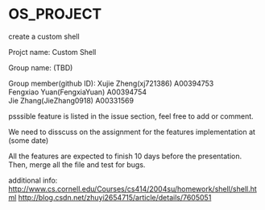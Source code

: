 OS_PROJECT
==========

create a custom shell

Projct name:   Custom Shell     

Group name:     (TBD)         

Group member(github ID): 
Xujie Zheng(xj721386) A00394753                                                                          
Fengxiao Yuan(FengxiaYuan) A00394754                                                                            
Jie Zhang(JieZhang0918) A00331569                                                                     

psssible feature is listed in the issue section, feel free to add or comment.

We need to disscuss on the assignment for the features implementation at (some date)

All the features are expected to finish 10 days before the presentation. Then, merge all the file and test for bugs.


additional info:
http://www.cs.cornell.edu/Courses/cs414/2004su/homework/shell/shell.html
http://blog.csdn.net/zhuyi2654715/article/details/7605051
